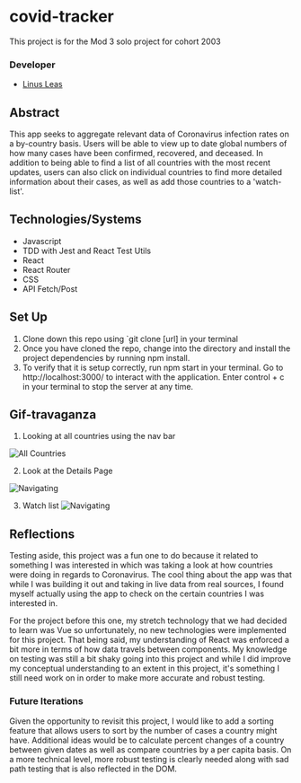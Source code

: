 # covid-tracker
This project is for the Mod 3 solo project for cohort 2003

### Developer
* [Linus Leas](https://github.com/Leasw144)

## Abstract
This app seeks to aggregate relevant data of Coronavirus infection rates on a by-country basis. Users will be able to view up to date global numbers of how many cases have been confirmed, recovered, and deceased. In addition to being able to find a list of all countries with the most recent updates, users can also click on individual countries to find more detailed information about their cases, as well as add those countries to a 'watch-list'.

## Technologies/Systems
* Javascript
* TDD with Jest and React Test Utils
* React 
* React Router
* CSS
* API Fetch/Post

## Set Up

1. Clone down this repo using `git clone [url] in your terminal
7. Once you have cloned the repo, change into the directory and install the project dependencies by running npm install.
8. To verify that it is setup correctly, run npm start in your terminal. Go to http://localhost:3000/ to interact with the application. Enter control + c in your terminal to stop the server at any time.

## Gif-travaganza
1. Looking at all countries using the nav bar

![All Countries](src/assets/allCountries-to-details.gif)

2. Look at the Details Page

![Navigating](src/assets/navigation-to-country.gif)

3. Watch list
![Navigating](src/assets/watchlist.gif)

## Reflections
Testing aside, this project was a fun one to do because it related to something I was interested in which was taking a look at how countries were doing in regards to Coronavirus. The cool thing about the app was that while I was building it out and taking in live data from real sources, I found myself actually using the app to check on the certain countries I was interested in. 

For the project before this one, my stretch technology that we had decided to learn was Vue so unfortunately, no new technologies were implemented for this project. That being said, my understanding of React was enforced a bit more in terms of how data travels between components. My knowledge on testing was still a bit shaky going into this project and while I did improve my conceptual understanding to an extent in this project, it's something I still need work on in order to make more accurate and robust testing. 

### Future Iterations
Given the opportunity to revisit this project, I would like to add a sorting feature that allows users to sort by the number of cases a country might have. Additional ideas would be to calculate percent changes of a country between given dates as well as compare countries by a per capita basis. On a more technical level, more robust testing is clearly needed along with sad path testing that is also reflected in the DOM. 
